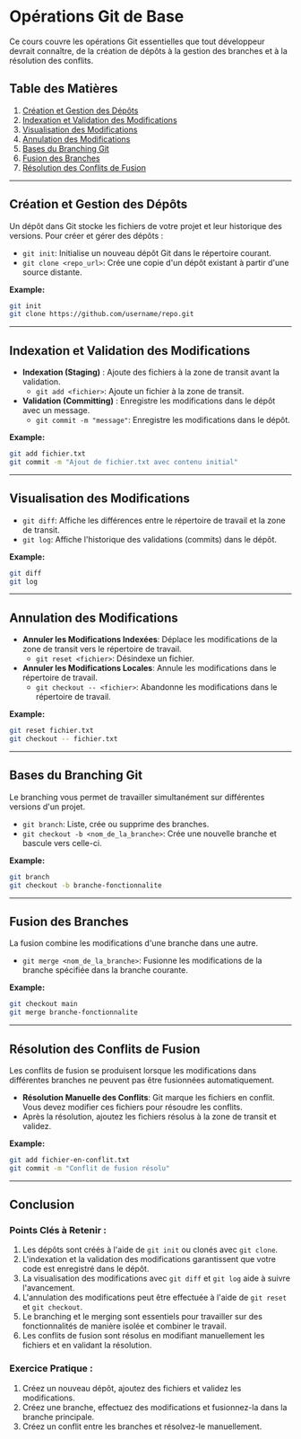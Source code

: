 
# Opérations Git de Base

Ce cours couvre les opérations Git essentielles que tout développeur devrait connaître, de la création de dépôts à la gestion des branches et à la résolution des conflits.

## Table des Matières

1. [Création et Gestion des Dépôts](#creating-and-managing-repositories)
2. [Indexation et Validation des Modifications](#staging-and-committing-changes)
3. [Visualisation des Modifications](#viewing-changes)
4. [Annulation des Modifications](#undoing-changes)
5. [Bases du Branching Git](#git-branching-basics)
6. [Fusion des Branches](#merging-branches)
7. [Résolution des Conflits de Fusion](#resolving-merge-conflicts)

---

## Création et Gestion des Dépôts

Un dépôt dans Git stocke les fichiers de votre projet et leur historique des versions. Pour créer et gérer des dépôts :

- `git init`: Initialise un nouveau dépôt Git dans le répertoire courant.
- `git clone <repo_url>`: Crée une copie d'un dépôt existant à partir d'une source distante.

**Example:**
```bash
git init
git clone https://github.com/username/repo.git
```

---

## Indexation et Validation des Modifications

- **Indexation (Staging)** : Ajoute des fichiers à la zone de transit avant la validation.
  - `git add <fichier>`: Ajoute un fichier à la zone de transit.
- **Validation (Committing)** : Enregistre les modifications dans le dépôt avec un message.
  - `git commit -m "message"`: Enregistre les modifications dans le dépôt.

**Example:**
```bash
git add fichier.txt
git commit -m "Ajout de fichier.txt avec contenu initial"
```

---

## Visualisation des Modifications

- `git diff`: Affiche les différences entre le répertoire de travail et la zone de transit.
- `git log`: Affiche l'historique des validations (commits) dans le dépôt.

**Example:**
```bash
git diff
git log
```

---

## Annulation des Modifications

- **Annuler les Modifications Indexées**: Déplace les modifications de la zone de transit vers le répertoire de travail.
  - `git reset <fichier>`: Désindexe un fichier.
- **Annuler les Modifications Locales**: Annule les modifications dans le répertoire de travail.
  - `git checkout -- <fichier>`: Abandonne les modifications dans le répertoire de travail.

**Example:**
```bash
git reset fichier.txt
git checkout -- fichier.txt
```

---

## Bases du Branching Git

Le branching vous permet de travailler simultanément sur différentes versions d'un projet.

- `git branch`: Liste, crée ou supprime des branches.
- `git checkout -b <nom_de_la_branche>`: Crée une nouvelle branche et bascule vers celle-ci.

**Example:**
```bash
git branch
git checkout -b branche-fonctionnalite
```

---

## Fusion des Branches

La fusion combine les modifications d'une branche dans une autre.

- `git merge <nom_de_la_branche>`: Fusionne les modifications de la branche spécifiée dans la branche courante.

**Example:**
```bash
git checkout main
git merge branche-fonctionnalite
```

---

## Résolution des Conflits de Fusion

Les conflits de fusion se produisent lorsque les modifications dans différentes branches ne peuvent pas être fusionnées automatiquement.

- **Résolution Manuelle des Conflits**: Git marque les fichiers en conflit. Vous devez modifier ces fichiers pour résoudre les conflits.
- Après la résolution, ajoutez les fichiers résolus à la zone de transit et validez.

**Example:**
```bash
git add fichier-en-conflit.txt
git commit -m "Conflit de fusion résolu"
```

---

## Conclusion

### Points Clés à Retenir :
1. Les dépôts sont créés à l'aide de `git init` ou clonés avec `git clone`.
2. L'indexation et la validation des modifications garantissent que votre code est enregistré dans le dépôt.
3. La visualisation des modifications avec `git diff` et `git log` aide à suivre l'avancement.
4. L'annulation des modifications peut être effectuée à l'aide de `git reset` et `git checkout`.
5. Le branching et le merging sont essentiels pour travailler sur des fonctionnalités de manière isolée et combiner le travail.
6. Les conflits de fusion sont résolus en modifiant manuellement les fichiers et en validant la résolution.

### Exercice Pratique :
1. Créez un nouveau dépôt, ajoutez des fichiers et validez les modifications.
2. Créez une branche, effectuez des modifications et fusionnez-la dans la branche principale.
3. Créez un conflit entre les branches et résolvez-le manuellement.
